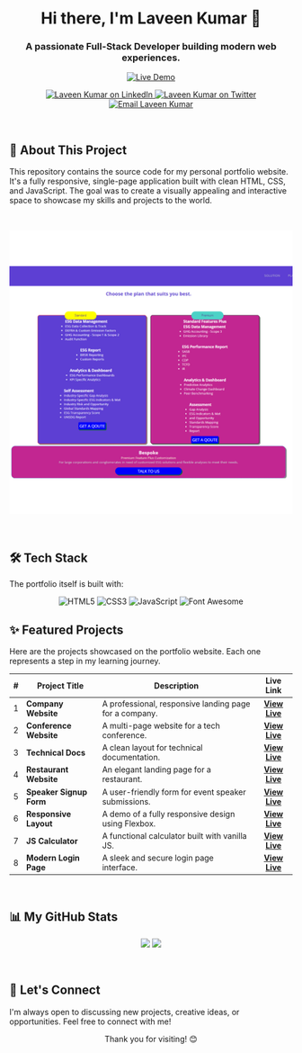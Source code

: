 <h1 align="center">Hi there, I'm Laveen Kumar 👋</h1>
<h3 align="center">A passionate Full-Stack Developer building modern web experiences.</h3>

<p align="center">
  <a href="https://lavin-kulal.github.io/portfolio-site/" target="_blank">
    <img src="https://img.shields.io/badge/View%20Live-Portfolio-blueviolet?style=for-the-badge&logo=google-chrome" alt="Live Demo">
  </a>
</p>

<p align="center">
  <a href="https://www.linkedin.com/in/laveen-kumar-36a340173/" target="_blank">
    <img src="https://img.shields.io/badge/LinkedIn-0077B5?style=for-the-badge&logo=linkedin&logoColor=white" alt="Laveen Kumar on LinkedIn">
  </a>
  <a href="https://twitter.com/home" target="_blank">
    <img src="https://img.shields.io/badge/Twitter-1DA1F2?style=for-the-badge&logo=twitter&logoColor=white" alt="Laveen Kumar on Twitter">
  </a>
  <a href="mailto:laveenk0032@gmail.com" target="_blank">
    <img src="https://img.shields.io/badge/Email-D14836?style=for-the-badge&logo=gmail&logoColor=white" alt="Email Laveen Kumar">
  </a>
</p>

<br>

## 🚀 About This Project

This repository contains the source code for my personal portfolio website. It's a fully responsive, single-page application built with clean HTML, CSS, and JavaScript. The goal was to create a visually appealing and interactive space to showcase my skills and projects to the world.

<br>

<p align="center">
  <!-- 💡 Pro-Tip: Create a GIF of your portfolio and add it here! -->
  <!-- You can use a tool like 'ScreenToGif' or 'LICEcap' to record your screen. -->
  <!-- Then, upload the GIF to your repo and replace the link below. -->
  <img src="https://github.com/Lavin-kulal/portfolio-site/blob/main/images/one.jpg?raw=true" alt="Portfolio Screenshot" width="800"/>
</p>

<br>

## 🛠️ Tech Stack

The portfolio itself is built with:

<p align="center">
  <img src="https://img.shields.io/badge/HTML5-E34F26?style=for-the-badge&logo=html5&logoColor=white" alt="HTML5">
  <img src="https://img.shields.io/badge/CSS3-1572B6?style=for-the-badge&logo=css3&logoColor=white" alt="CSS3">
  <img src="https://img.shields.io/badge/JavaScript-F7DF1E?style=for-the-badge&logo=javascript&logoColor=black" alt="JavaScript">
  <img src="https://img.shields.io/badge/Font--Awesome-528DD7?style=for-the-badge&logo=fontawesome&logoColor=white" alt="Font Awesome">
</p>

## ✨ Featured Projects

Here are the projects showcased on the portfolio website. Each one represents a step in my learning journey.

| # | Project Title           | Description                                                 | Live Link                                                              |
|:---:|-------------------------|-------------------------------------------------------------|:----------------------------------------------------------------------:|
| 1 | **Company Website**     | A professional, responsive landing page for a company.      | [**View Live**](https://lavin-kulal.github.io/company-site/)           |
| 2 | **Conference Website**  | A multi-page website for a tech conference.                 | [**View Live**](https://lavin-kulal.github.io/conference-website/)     |
| 3 | **Technical Docs**      | A clean layout for technical documentation.                 | [**View Live**](https://lavin-kulal.github.io/Documentation/)          |
| 4 | **Restaurant Website**  | An elegant landing page for a restaurant.                   | [**View Live**](https://lavin-kulal.github.io/restaurant-website/)     |
| 5 | **Speaker Signup Form** | A user-friendly form for event speaker submissions.         | [**View Live**](https://lavin-kulal.github.io/speaker-form/)           |
| 6 | **Responsive Layout**   | A demo of a fully responsive design using Flexbox.          | [**View Live**](https://lavin-kulal.github.io/flexible-website/)       |
| 7 | **JS Calculator**       | A functional calculator built with vanilla JS.              | [**View Live**](https://lavin-kulal.github.io/calculator/)             |
| 8 | **Modern Login Page**   | A sleek and secure login page interface.                    | [**View Live**](https://lavin-kulal.github.io/loggin-page/)            |

<br>

## 📊 My GitHub Stats

<p align="center">
  <img height="180em" src="https://github-readme-stats.vercel.app/api?username=Lavin-kulal&show_icons=true&theme=dracula&include_all_commits=true&count_private=true"/>
  <img height="180em" src="https://github-readme-stats.vercel.app/api/top-langs/?username=Lavin-kulal&layout=compact&langs_count=8&theme=dracula"/>
</p>

<br>

## 🤝 Let's Connect

I'm always open to discussing new projects, creative ideas, or opportunities. Feel free to connect with me!

<p align="center">
  Thank you for visiting! 😊
</p>
